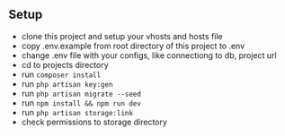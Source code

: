 ## Setup

- clone this project and setup your vhosts and hosts file
- copy .env.example from root directory of this project to .env
- change .env file with your configs, like connectiong to db, project url
- cd to projects directory
- run <code>composer install</code> 
- run <code>php artisan key:gen</code> 
- run <code>php artisan migrate --seed</code> 
- run <code>npm install && npm run dev</code>
- run <code>php artisan storage:link</code> 
- check permissions to storage directory
